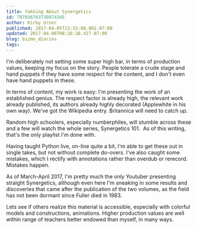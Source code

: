 ```yaml
---
title: Yakking About Synergetics
id: 797036763738974345
author: Kirby Urner
published: 2017-04-05T22:55:00.002-07:00
updated: 2017-04-06T08:28:28.427-07:00
blog: bizmo_diaries
tags: 
---
```


I'm deliberately not setting some super high bar, in terms of production values, keeping my focus on the story. People tolerate a crude stage and hand puppets if they have some respect for the content, and I don't even have hand puppets in these.

In terms of content, my work is easy: I'm presenting the work of an established genius. The respect factor is already high, the relevant work already published, its authors already highly decorated (Applewhite in his own way). We've got the Wikipedia entry. Britannica will need to catch up.

Random high schoolers, especially numberphiles, will stumble across these and a few will watch the whole series, Synergetics 101.  As of this writing, that's the only playlist I'm done with.

Having taught Python live, on-line quite a bit, I'm able to get these out in single takes, but not without complete do-overs. I've also caught some mistakes, which I rectify with annotations rather than overdub or rerecord. Mistakes happen.

As of March-April 2017, I'm pretty much the only Youtuber presenting straight Synergetics, although even here I'm sneaking in some results and discoveries that came after the publication of the two volumes, as the field has not been dormant since Fuller died in 1983.

Lets see if others realize this material is accessible, especially with colorful models and constructions, animations. Higher production values are well within range of teachers better endowed than myself, in many ways.